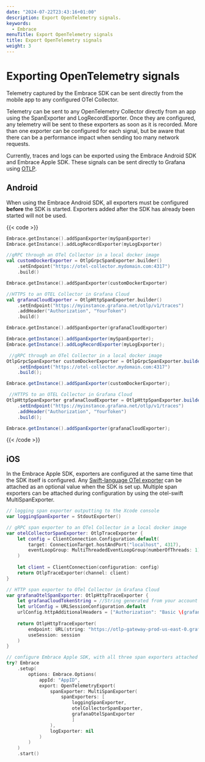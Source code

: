 ```yaml
---
date: "2024-07-22T23:43:16+01:00"
description: Export OpenTelemetry signals.
keywords:
  - Embrace
menuTitle: Export OpenTelemetry signals
title: Export OpenTelemetry signals
weight: 3
---
```


# Exporting OpenTelemetry signals

Telemetry captured by the Embrace SDK can be sent directly from the mobile app to any configured OTel Collector.

Telemetry can be sent to any OpenTelemetry Collector directly from an app using the SpanExporter and LogRecordExporter. Once they are configured, any telemetry will be sent to these exporters as soon as it is recorded. More than one exporter can be configured for each signal, but be aware that there can be a performance impact when sending too many network requests.

Currently, traces and logs can be exported using the Embrace Android SDK and Embrace Apple SDK. These signals can be sent directly to Grafana using [OTLP](https://grafana.com/docs/grafana-cloud/send-data/otlp/send-data-otlp/).

## Android

When using the Embrace Android SDK, all exporters must be configured **before** the SDK is started. Exporters added after the SDK has already been started will not be used.

{{< code >}}
```kotlin
Embrace.getInstance().addSpanExporter(mySpanExporter)
Embrace.getInstance().addLogRecordExporter(myLogExporter)

//gRPC through an OTel Collector in a local docker image
val customDockerExporter = OtlpGrpcSpanExporter.builder()
    .setEndpoint("https://otel-collector.mydomain.com:4317")
    .build()

Embrace.getInstance().addSpanExporter(customDockerExporter)

//HTTPS to an OTEL Collector in Grafana Cloud
val grafanaCloudExporter = OtlpHttpSpanExporter.builder()
    .setEndpoint("https://myinstance.grafana.net/otlp/v1/traces")
    .addHeader("Authorization", "YourToken")
    .build()

Embrace.getInstance().addSpanExporter(grafanaCloudExporter)
```
```java
Embrace.getInstance().addSpanExporter(mySpanExporter);
Embrace.getInstance().addLogRecordExporter(myLogExporter);

 //gRPC through an OTel Collector in a local docker image
OtlpGrpcSpanExporter customDockerExporter = OtlpGrpcSpanExporter.builder()
    .setEndpoint("https://otel-collector.mydomain.com:4317")
    .build();

Embrace.getInstance().addSpanExporter(customDockerExporter);

 //HTTPS to an OTEL Collector in Grafana Cloud
OtlpHttpSpanExporter grafanaCloudExporter = OtlpHttpSpanExporter.builder()
    .setEndpoint("https://myinstance.grafana.net/otlp/v1/traces")
    .addHeader("Authorization", "YourToken")
    .build();

Embrace.getInstance().addSpanExporter(grafanaCloudExporter);
```
{{< /code >}}


## iOS

In the Embrace Apple SDK, exporters are configured at the same time that the SDK itself is configured. Any [Swift-language OTel exporter](https://github.com/open-telemetry/opentelemetry-swift/tree/main/Sources/Exporters) can be attached as an optional value when the SDK is set up. Multiple span exporters can be attached during configuration by using the otel-swift MultiSpanExporter.

```swift
// logging span exporter outputting to the Xcode console
var loggingSpanExporter = StdoutExporter()

// gRPC span exporter to an OTel Collector in a local docker image
var otelCollectorSpanExporter: OtlpTraceExporter {
    let config = ClientConnection.Configuration.default(
        target: ConnectionTarget.hostAndPort("localhost", 4317),
        eventLoopGroup: MultiThreadedEventLoopGroup(numberOfThreads: 1)
    )
        
    let client = ClientConnection(configuration: config)
    return OtlpTraceExporter(channel: client)
}

// HTTP span exporter to OTel Collector in Grafana Cloud
var grafanaOtelSpanExporter: OtlpHttpTraceExporter {
    let grafanaCloudTokenString = //String generated from your account
    let urlConfig = URLSessionConfiguration.default
    urlConfig.httpAdditionalHeaders = ["Authorization": "Basic \(grafanaCloudTokenString)"]
            
    return OtlpHttpTraceExporter(
        endpoint: URL(string: "https://otlp-gateway-prod-us-east-0.grafana.net/otlp/v1/traces")!,
        useSession: session
    )
}

// configure Embrace Apple SDK, with all three span exporters attached
try? Embrace
    .setup(
        options: Embrace.Options(
            appId: "AppID",
            export: OpenTelemetryExport(
                spanExporter: MultiSpanExporter(
                    spanExporters: [
                        loggingSpanExporter, 
                        otelCollectorSpanExporter,
                        grafanaOtelSpanExporter 
                        ]
                ),
                logExporter: nil
            )
        )
    )
    .start()
```